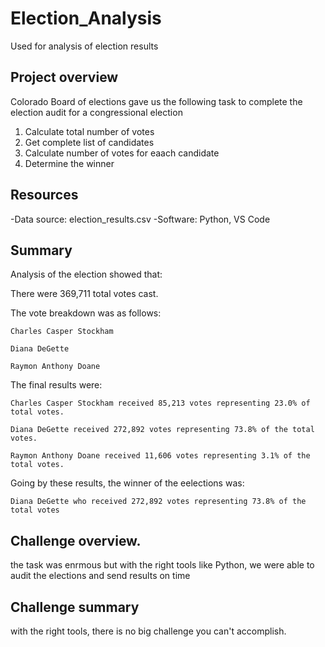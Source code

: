 # Election_Analysis
Used for analysis of election results
## Project overview
Colorado Board of elections gave us the following task to complete the election audit for a congressional election
1. Calculate total number of votes
2. Get complete list of candidates
3. Calculate number of votes for eaach candidate
4. Determine the winner
## Resources
 -Data source: election_results.csv
 -Software: Python, VS Code
## Summary
Analysis of the election showed that:

There were 369,711 total votes cast.

 The vote breakdown was as follows:
 
    Charles Casper Stockham 
  
    Diana DeGette 
    
    Raymon Anthony Doane 
    
The final results were:

    Charles Casper Stockham received 85,213 votes representing 23.0% of total votes.
  
    Diana DeGette received 272,892 votes representing 73.8% of the total votes.
  
    Raymon Anthony Doane received 11,606 votes representing 3.1% of the total votes.
  
  Going by these results, the winner of the eelections was:

    Diana DeGette who received 272,892 votes representing 73.8% of the total votes
  
## Challenge overview.

   the task was enrmous but with the right tools like Python, we were able to audit the elections
   and send results on time
  
## Challenge summary

   with the right tools, there is no big challenge you can't accomplish.
